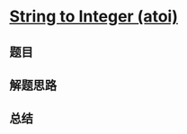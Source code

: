 # [String to Integer (atoi)](https://leetcode.com/problems/string-to-integer-atoi/)
## 题目


## 解题思路


## 总结


